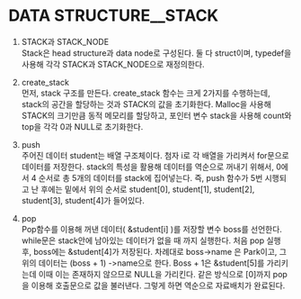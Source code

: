 # DATA STRUCTURE__STACK   
1. STACK과 STACK_NODE  
	Stack은 head structure과 data node로 구성된다. 둘 다 struct이며, typedef을 사용해 각각 STACK과 STACK_NODE으로 재정의한다.   
  
2. create_stack  
	먼저, stack 구조를 만든다. create_stack 함수는 크게 2가지를 수행하는데, stack의 공간을 할당하는 것과 STACK의 값을 초기화한다.   Malloc을 사용해 STACK의 크기만큼 동적 메모리를 할당하고, 포인터 변수 stack을 사용해 count와 top을 각각 0과 NULL로 초기화한다.  
  
3. push  
	주어진 데이터 student는 배열 구조체이다. 첨자 i로 각 배열을 가리켜서 for문으로 데이터를 저장한다.   stack의 특성을 활용해 데이터를 역순으로 꺼내기 위해서, 0에서 4 순서로 총 5개의 데이터를 stack에 집어넣는다.   즉, push 함수가 5번 시행되고 난 후에는 밑에서 위의 순서로 student[0], student[1], student[2], student[3], student[4]가 들어있다.
  
4. pop  
	Pop함수를 이용해 꺼낸 데이터( &student[i] )를 저장할 변수 boss를 선언한다.   while문은 stack안에 남아있는 데이터가 없을 때 까지 실행한다. 처음 pop 실행 후, boss에는 &student[4]가 저장된다. 차례대로 boss->name 은 Park이고, 그 위의 데이터는 (boss + 1) ->name으로 한다.   Boss + 1은 &student[5]를 가리키는데 이때 이는 존재하지 않으므로 NULL을 가리킨다.   같은 방식으로 [0]까지 pop을 이용해 호출문으로 값을 불러낸다. 그렇게 하면 역순으로 자료배치가 완료된다.
